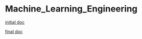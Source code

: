 # Machine_Learning_Engineering

[initial doc](https://docs.google.com/document/d/1jzubd2naC6nUmkjL-0BnF0vPsnsHgk9AORgu_heylzc/edit)

[final doc](https://docs.google.com/document/d/1kntzO5VI4HqyApOMlL_IL4rxmKG_isMUbWaiDv2EPJo/edit?fbclid=IwAR2PagmGV-nQp7-jNzuxlmWr-ZObFa8MhK7VXY_dB8pJJZfsWMenDbB5Tts)
